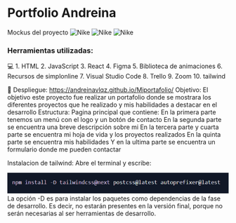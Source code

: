 #  Portfolio Andreina
Mockus del proyecto
![Nike](//src/assets/portafolio1.png)
![Nike](//src/assets/portafolio%202.png)
![Nike](//src/assets/portafolio%204.png)

### Herramientas utilizadas:
💻 1.	HTML
2.	JavaScript
3.	React
4.	Figma
5.	Biblioteca de animaciones
6.	Recursos de simplonline
7.	Visual Studio Code
8.	Trello
9.	Zoom
10.	tailwind


📙 Despliegue:  https://andreinavlqz.github.io/Miportafolio/
Objetivo: El objetivo este proyecto fue realizar un portafolio donde se mostrara los diferentes proyectos que he realizado y mis habilidades a destacar en el desarrollo
Estructura: Pagina principal que contiene:
En la primera parte tenemos un menú con el logo y un botón de contacto
En la segunda parte se encuentra una breve descripción sobre mi 
En la tercera parte y cuarta parte se encuentra mi hoja de vida y los proyectos realizados 
En la quinta parte se encuentra mis habilidades 
Y en la ultima parte se encuentra un formulario donde me pueden contactar 

Instalacion de tailwind:
Abre el terminal y escribe:

![Nike](/src/assets/tailwind.PNG)
La opción -D es para instalar los paquetes como dependencias de la fase de desarrollo. Es decir, no estarán presentes en la versión final, porque no serán necesarias al ser herramientas de desarrollo.

